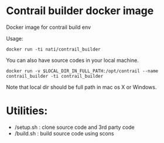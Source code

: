 # Contrail builder docker image

Docker image for contrail build env

Usage:

```
docker run -ti nati/contrail_builder
```

You can also have source codes in your local machine.

```
docker run -v $LOCAL_DIR_IN_FULL_PATH:/opt/contrail --name contrail_builder -ti contrail_builder
```

Note that local dir should be full path in mac os X or Windows.

# Utilities:

- /setup.sh  : clone source code and 3rd party code
- /build.sh  : build source code using scons